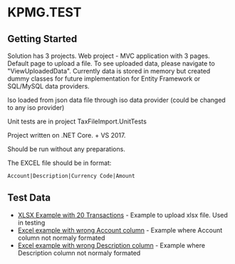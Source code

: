 # KPMG.TEST


## Getting Started

Solution has 3 projects. Web project - MVC application with 3 pages.  Default page to upload a file. To see uploaded data, please navigate to "ViewUploadedData". 
Currently data is stored in memory but created dummy classes for future implementation for Entity Framework or SQL/MySQL data providers. 

Iso loaded from json data file through iso data provider (could be changed to any iso provider)

Unit tests are in project TaxFileImport.UnitTests

Project written on .NET Core.   + VS 2017. 

Should be run without any preparations. 

The EXCEL file should be in format: 
```
Account|Description|Currency Code|Amount
```




## Test Data

* [XLSX Example with 20 Transactions](https://github.com/KO55LEV/KPMG.TEST/blob/master/TaxFileImport/TaxFileImport.UnitTests/TestFiles/20_transactions.xlsx) - Example to upload xlsx file. Used in testing
* [Excel example with wrong Account column](https://github.com/KO55LEV/KPMG.TEST/blob/master/TaxFileImport/TaxFileImport.UnitTests/TestFiles/transactions_no_account.xlsx) - Example where Account column not normaly formated
* [Excel example with wrong Description column](https://github.com/KO55LEV/KPMG.TEST/blob/master/TaxFileImport/TaxFileImport.UnitTests/TestFiles/transactions_no_descrip.xlsx) - Example where Description column not normaly formated

